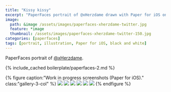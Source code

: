 ```yaml
---
title: "Kissy kissy"
excerpt: "PaperFaces portrait of @xHerzdame drawn with Paper for iOS on an iPad."
image: 
  path: &image /assets/images/paperfaces-xherzdame-twitter.jpg 
  feature: *image
  thumbnail: /assets/images/paperfaces-xherzdame-twitter-150.jpg
categories: [paperfaces]
tags: [portrait, illustration, Paper for iOS, black and white]
---
```


PaperFaces portrait of [@xHerzdame](https://twitter.com/xHerzdame).

{% include_cached boilerplate/paperfaces-2.md %}

{% figure caption:"Work in progress screenshots (Paper for iOS)." class:"gallery-3-col" %}
[![](/assets/images/paperfaces-xherzdame-process-1-600.jpg)](/assets/images/paperfaces-xherzdame-process-1-lg.jpg)
[![](/assets/images/paperfaces-xherzdame-process-2-600.jpg)](/assets/images/paperfaces-xherzdame-process-2-lg.jpg)
[![](/assets/images/paperfaces-xherzdame-process-3-600.jpg)](/assets/images/paperfaces-xherzdame-process-3-lg.jpg)
[![](/assets/images/paperfaces-xherzdame-process-4-600.jpg)](/assets/images/paperfaces-xherzdame-process-4-lg.jpg)
[![](/assets/images/paperfaces-xherzdame-process-5-600.jpg)](/assets/images/paperfaces-xherzdame-process-5-lg.jpg)
[![](/assets/images/paperfaces-xherzdame-process-6-600.jpg)](/assets/images/paperfaces-xherzdame-process-6-lg.jpg)
{% endfigure %}

